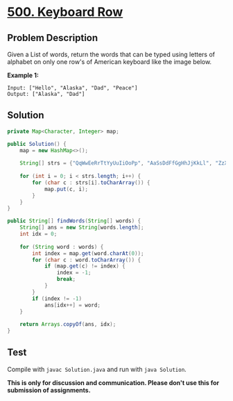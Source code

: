 # [500. Keyboard Row][title]

## Problem Description

Given a List of words, return the words that can be typed using letters of alphabet on only one row's of American keyboard like the image below.

**Example 1:**

```
Input: ["Hello", "Alaska", "Dad", "Peace"]
Output: ["Alaska", "Dad"]
```

## Solution

```java
private Map<Character, Integer> map;

public Solution() {
    map = new HashMap<>();
    
    String[] strs = {"QqWwEeRrTtYyUuIiOoPp", "AaSsDdFfGgHhJjKkLl", "ZzXxCcVvBbNnMm"};
    
    for (int i = 0; i < strs.length; i++) {
        for (char c : strs[i].toCharArray()) {
            map.put(c, i);
        }
    }
}

public String[] findWords(String[] words) {
    String[] ans = new String[words.length];
    int idx = 0;
    
    for (String word : words) {
        int index = map.get(word.charAt(0));
        for (char c : word.toCharArray()) {
            if (map.get(c) != index) {
                index = -1;
                break;
            }
        }
        if (index != -1)
            ans[idx++] = word;
    }
    
    return Arrays.copyOf(ans, idx);
}
```

## Test

Compile with `javac Solution.java` and run with `java Solution`.

**This is only for discussion and communication. Please don't use this for submission of assignments.**

[title]: https://leetcode.com/problems/keyboard-row/